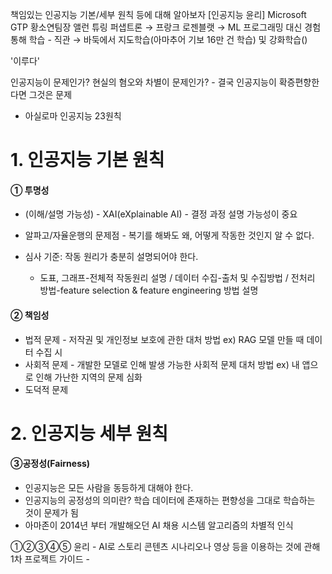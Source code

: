 
책임있는 인공지능 기본/세부 원칙 등에 대해 알아보자
 [인공지능 윤리] Microsoft GTP 황소연팀장
앨런 튜링 퍼샙트론 → 프랑크 로젠블랫 → ML 프로그래밍 대신 경험 통해 학습 - 직관 → 바둑에서 지도학습(아마추어 기보 16만 건 학습) 및 강화학습()

'이루다'

인공지능이 문제인가? 현실의 혐오와 차별이 문제인가? - 결국 인공지능이 확증편향한다면 그것은 문제

- 아실로마 인공지능 23원칙

# 1. 인공지능 기본 원칙
#### ① 투명성
- (이해/설명 가능성) - XAI(eXplainable AI) - 결정 과정 설명 가능성이 중요
- 알파고/자율운행의 문제점 - 복기를 해봐도 왜, 어떻게 작동한 것인지 알 수 없다.  

- 심사 기준: 작동 원리가 충분히 설명되어야 한다. 
  - 도표, 그래프-전체적 작동원리 설명 / 데이터 수집-출처 및 수집방법 / 전처리 방법-feature selection & feature engineering 방법 설명

#### ② 책임성
- 법적 문제 - 저작권 및 개인정보 보호에 관한 대처 방법 ex) RAG 모델 만들 때 데이터 수집 시
- 사회적 문제 - 개발한 모델로 인해 발생 가능한 사회적 문제 대처 방법 ex) 내 앱으로 인해 가난한 지역의 문제 심화
- 도덕적 문제

# 2. 인공지능 세부 원칙

#### ③공정성(Fairness)
- 인공지능은 모든 사람을 동등하게 대해야 한다.
- 인공지능의 공정성의 의미란? 
  학습 데이터에 존재하는 편향성을 그대로 학습하는 것이 문제가 됨
- 아마존이 2014년 부터 개발해오던 AI 채용 시스템 알고리즘의 차별적 인식



①②③④⑤
윤리 - AI로 스토리 콘텐츠 시나리오나 영상 등을 이용하는 것에 관해
1차 프로젝트 가이드 - 